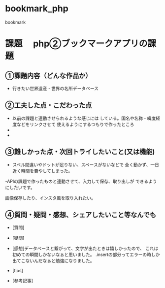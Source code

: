 # bookmark_php
bookmark
# 課題　 php②ブックマークアプリの課題

## ①課題内容（どんな作品か）
- 行きたい世界遺産・世界の名所データベース

## ②工夫した点・こだわった点
- 以前の課題と連動させられるような感じには
している。国名や名称・緯度経度などをリンクさせて
使えるようにするつもりで作ったところ
- 
- 

## ③難しかった点・次回トライしたいこと(又は機能)
- スペル間違いやドットが足りない、スペースがないなどで
全く動かず、一日近く時間を費やしてしまった。

-APIの課題で作ったものと連動させて、入力して保存、取り出しが
できるようにしたいです。 

画像保存したり、インスタ風を取り入れたい。

## ④質問・疑問・感想、シェアしたいこと等なんでも
- [質問]
- [疑問]
- [感想]データベースと繋がって、文字が出たときは嬉しかったので、
これは初めての瞬間しかないなぁと思いました。
.insertの部分ってエラーの時しか出てこないんだなぁと勉強になりました。

- [tips]
- [参考記事]
